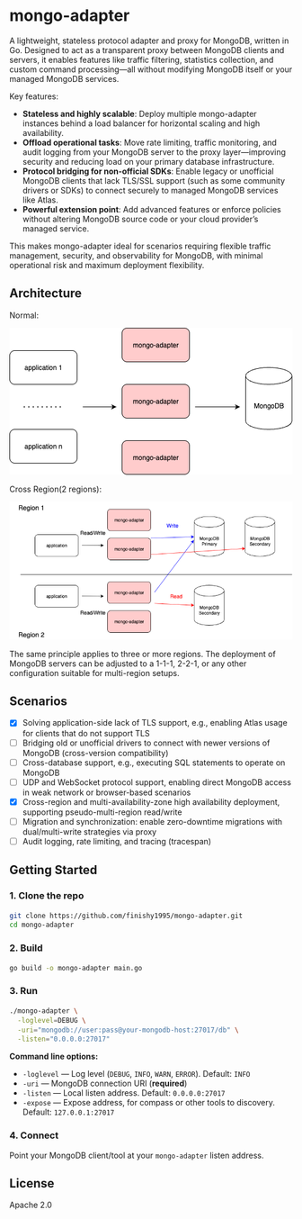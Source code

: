 # mongo-adapter

A lightweight, stateless protocol adapter and proxy for MongoDB, written in Go.
Designed to act as a transparent proxy between MongoDB clients and servers, it enables features like traffic filtering, statistics collection, and custom command processing—all without modifying MongoDB itself or your managed MongoDB services.

Key features:

- **Stateless and highly scalable**: Deploy multiple mongo-adapter instances behind a load balancer for horizontal scaling and high availability.
- **Offload operational tasks**: Move rate limiting, traffic monitoring, and audit logging from your MongoDB server to the proxy layer—improving security and reducing load on your primary database infrastructure.
- **Protocol bridging for non-official SDKs**: Enable legacy or unofficial MongoDB clients that lack TLS/SSL support (such as some community drivers or SDKs) to connect securely to managed MongoDB services like Atlas.
- **Powerful extension point**: Add advanced features or enforce policies without altering MongoDB source code or your cloud provider’s managed service.

This makes mongo-adapter ideal for scenarios requiring flexible traffic management, security, and observability for MongoDB, with minimal operational risk and maximum deployment flexibility.

## Architecture

Normal:

![Normal Architecture](architecture/normal.drawio.png)

Cross Region(2 regions):

![Cross Region Architecture](architecture/cross-region.drawio.png)

The same principle applies to three or more regions. The deployment of MongoDB servers can be adjusted to a 1-1-1, 2-2-1, or any other configuration suitable for multi-region setups.


## Scenarios

- [x] Solving application-side lack of TLS support, e.g., enabling Atlas usage for clients that do not support TLS
- [ ] Bridging old or unofficial drivers to connect with newer versions of MongoDB (cross-version compatibility)
- [ ] Cross-database support, e.g., executing SQL statements to operate on MongoDB
- [ ] UDP and WebSocket protocol support, enabling direct MongoDB access in weak network or browser-based scenarios
- [x] Cross-region and multi-availability-zone high availability deployment, supporting pseudo-multi-region read/write
- [ ] Migration and synchronization: enable zero-downtime migrations with dual/multi-write strategies via proxy
- [ ] Audit logging, rate limiting, and tracing (tracespan)

## Getting Started

### 1. Clone the repo

```sh
git clone https://github.com/finishy1995/mongo-adapter.git
cd mongo-adapter
```

### 2. Build

```sh
go build -o mongo-adapter main.go
```

### 3. Run

```sh
./mongo-adapter \
  -loglevel=DEBUG \
  -uri="mongodb://user:pass@your-mongodb-host:27017/db" \
  -listen="0.0.0.0:27017"
```

**Command line options:**

- `-loglevel` — Log level (`DEBUG`, `INFO`, `WARN`, `ERROR`). Default: `INFO`
- `-uri` — MongoDB connection URI (**required**)
- `-listen` — Local listen address. Default: `0.0.0.0:27017`
- `-expose` — Expose address, for compass or other tools to discovery. Default: `127.0.0.1:27017`

### 4. Connect

Point your MongoDB client/tool at your `mongo-adapter` listen address.

## License

Apache 2.0
